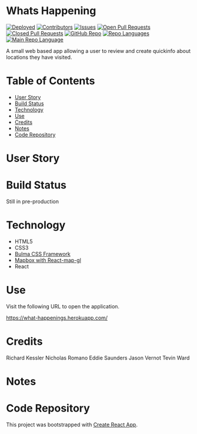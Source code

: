 # Whats Happening

[![Deployed](https://img.shields.io/website?down_color=lightgrey&down_message=Offline%20for%20Maintenance&style=for-the-badge&up_color=green&up_message=Online&url=https%3A%2F%2Fwhat-happenings.herokuapp.com%2F)](https://what-happenings.herokuapp.com/)
[![Contributors](https://img.shields.io/github/contributors/saunderseddie/happenings?color=yellow&style=plastic)](https://github.com/SaundersEddie/Happenings)
[![Issues](https://img.shields.io/github/issues/saunderseddie/happenings?color=red&style=plastic)](https://github.com/SaundersEddie/Happenings)
[![Open Pull Requests](https://img.shields.io/github/issues-pr-raw/saunderseddie/happenings?color=green&style=plastic)](https://github.com/SaundersEddie/Happenings)
[![Closed Pull Requests](https://img.shields.io/github/issues-pr-closed-raw/saunderseddie/happenings?color=orange&style=plastic)](https://github.com/SaundersEddie/Happenings)
[![GitHub Repo](https://img.shields.io/github/repo-size/SaundersEddie/Happenings?color=Green&style=plastic)](https://github.com/SaundersEddie/Happenings)
[![Repo Languages](https://img.shields.io/github/languages/count/SaundersEddie/Happenings?color=red&style=plastic)](https://github.com/SaundersEddie/Happenings)
[![Main Repo Language](https://img.shields.io/github/languages/top/SaundersEddie/Happenings?color=blueviolet&style=plastic)](https://github.com/SaundersEddie/Happenings)

A small web based app allowing a user to review and create quickinfo about locations they have visited.

# Table of Contents

- [User Story](#User-Story)
- [Build Status](#Build-Status)
- [Technology](#Technology)
- [Use](#Use)
- [Credits](#Credits)
- [Notes](#Notes)
- [Code Repository](#Code-Repository)

# User Story

# Build Status

Still in pre-production

# Technology

* HTML5
* CSS3
* [Bulma CSS Framework](https://bulma.io/)
* [Mapbox with React-map-gl](https://github.com/visgl/react-map-gl)
* React

# Use

Visit the following URL to open the application.

https://what-happenings.herokuapp.com/

# Credits

Richard Kessler
Nicholas Romano
Eddie Saunders
Jason Vernot
Tevin Ward

# Notes

# Code Repository

This project was bootstrapped with [Create React App](https://github.com/facebook/create-react-app).
